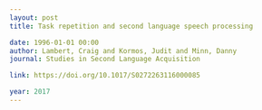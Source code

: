 ```yaml
---
layout: post
title: Task repetition and second language speech processing

date: 1996-01-01 00:00
author: Lambert, Craig and Kormos, Judit and Minn, Danny
journal: Studies in Second Language Acquisition

link: https://doi.org/10.1017/S0272263116000085

year: 2017
---
```




